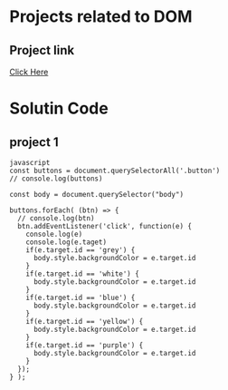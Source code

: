 # Projects related to DOM

## Project link
[Click Here](https://stackblitz.com/edit/dom-project-chaiaurcode?file=index.html)

# Solutin Code

## project 1 

```
javascript 
const buttons = document.querySelectorAll('.button')
// console.log(buttons)

const body = document.querySelector("body")

buttons.forEach( (btn) => {
  // console.log(btn)
  btn.addEventListener('click', function(e) {
    console.log(e)
    console.log(e.taget)
    if(e.target.id == 'grey') {
      body.style.backgroundColor = e.target.id
    }
    if(e.target.id == 'white') {
      body.style.backgroundColor = e.target.id
    }
    if(e.target.id == 'blue') {
      body.style.backgroundColor = e.target.id
    }
    if(e.target.id == 'yellow') {
      body.style.backgroundColor = e.target.id
    }
    if(e.target.id == 'purple') {
      body.style.backgroundColor = e.target.id
    }
  });
} );
```